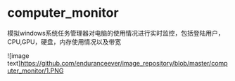 # computer_monitor
模拟windows系统任务管理器对电脑的使用情况进行实时监控，包括登陆用户，CPU,GPU，硬盘，内存使用情况以及带宽

![image text]https://github.com/enduranceever/image_repository/blob/master/computer_monitor/1.PNG
